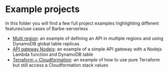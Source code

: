# Example projects

In this folder you will find a few full project examples highlighting different features/use cases of Barbe-serverless

- [Multi region](./multi-region): an example of defining an API in multiple regions and using DynamoDB global table replicas
- [API gateway Nodejs](./api-gateway-nodejs): an example of a simple API gateway with a Nodejs Lambda function and DynamoDB table
- [Terraform + Cloudformation](./terraform_<3_cloudformation): an example of how to use pure Terraform but still access a Cloudformation stack values